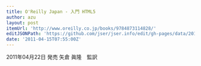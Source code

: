 ```yaml
---
title: O'Reilly Japan - 入門 HTML5
author: azu
layout: post
itemUrl: 'http://www.oreilly.co.jp/books/9784873114828/'
editJSONPath: 'https://github.com/jser/jser.info/edit/gh-pages/data/2011/04/index.json'
date: '2011-04-15T07:55:00Z'
---
```

2011年04月22日 発売
矢倉 眞隆　監訳
